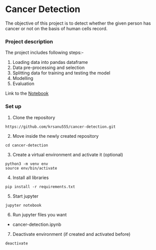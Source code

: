 # Cancer Detection

The objective of this project is to detect whether the given person has cancer or not on the basis of human cells record.

### Project description
The project includes following steps:-
 1. Loading data into pandas dataframe
 2. Data pre-processing and selection
 3. Splitting data for training and testing the model
 4. Modelling
 5. Evaluation
 
 Link to the [Notebook](https://github.com/krsanu555/cancer-detection/blob/master/cancer-detection.ipynb)
 
### Set up
1. Clone the repository
```
https://github.com/krsanu555/cancer-detection.git
```
2. Move inside the newly created repository
```
cd cancer-detection
```
3. Create a virtual environment and activate it (optional)
```
python3 -m venv env
source env/bin/activate
```
4. Install all libraries
```
pip install -r requirements.txt
```
5. Start jupyter
```
jupyter notebook
```
6. Run jupyter files you want
  - cancer-detection.ipynb
  
7. Deactivate environment (if created and activated before)
```
deactivate
```
